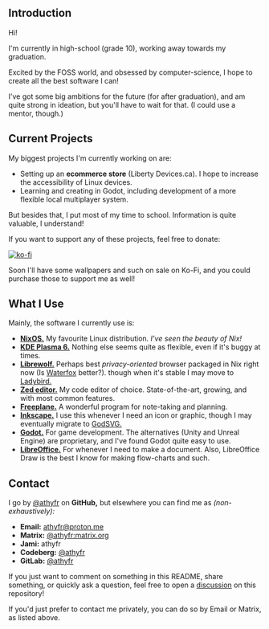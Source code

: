 ## Introduction

Hi!

I'm currently in high-school (grade 10), working away towards my graduation.

Excited by the FOSS world, and obsessed by computer-science, I hope to create all the best software I can!

I've got some big ambitions for the future (for after graduation), and am quite strong in ideation, but you'll have to wait for that. (I could use a mentor, though.)

## Current Projects

My biggest projects I'm currently working on are:
- Setting up an **ecommerce store** (Liberty Devices.ca). I hope to increase the accessibility of Linux devices.
- Learning and creating in Godot, including development of a more flexible local multiplayer system.

But besides that, I put most of my time to school. Information is quite valuable, I understand!

If you want to support any of these projects, feel free to donate:

[![ko-fi](https://ko-fi.com/img/githubbutton_sm.svg)](https://ko-fi.com/D1D3172WMZ)

Soon I'll have some wallpapers and such on sale on Ko-Fi, and you could purchase those to support me as well!

## What I Use

Mainly, the software I currently use is:
- **[NixOS.](https://github.com/NixOS/nixpkgs)** My favourite Linux distribution. _I've seen the beauty of Nix!_
- **[KDE Plasma 6.](https://invent.kde.org/plasma/plasma-desktop#plasma-desktop)** Nothing else seems quite as flexible, even if it's buggy at times.
- **[Librewolf.](https://codeberg.org/librewolf/source#librewolf-source-repository)** Perhaps best _privacy-oriented_ browser packaged in Nix right now (Is [Waterfox](https://github.com/BrowserWorks/Waterfox?tab=readme-ov-file#waterfox) better?). though when it's stable I may move to [Ladybird.](https://github.com/LadybirdBrowser/ladybird?tab=readme-ov-file#ladybird)
- **[Zed editor.](https://github.com/zed-industries/zed?tab=readme-ov-file#zed)** My code editor of choice. State-of-the-art, growing, and with most common features.
- **[Freeplane.](https://github.com/freeplane/freeplane?tab=readme-ov-file#freeplane)** A wonderful program for note-taking and planning.
- **[Inkscape.](https://gitlab.com/inkscape/inkscape#inkscape-draw-freely)** I use this whenever I need an icon or graphic, though I may eventually migrate to [GodSVG.](https://github.com/MewPurPur/GodSVG)
- **[Godot.](https://github.com/godotengine/godot?tab=readme-ov-file#godot-engine)** For game development. The alternatives (Unity and Unreal Engine) are proprietary, and I've found Godot quite easy to use.
- **[LibreOffice.](https://github.com/LibreOffice/core?tab=readme-ov-file#libreoffice)** For whenever I need to make a document. Also, LibreOffice Draw is the best I know for making flow-charts and such.

## Contact

I go by [@athyfr](https://github.com/athyfr/) on **GitHub,** but elsewhere you can find me as _(non-exhaustively):_
- **Email:** [athyfr@proton.me](mailto:athyfr@proton.me)
- **Matrix:** [@athyfr:matrix.org](https://matrix.to/#/@athyfr:matrix.org)
- **Jami:** athyfr
- **Codeberg:** [@athyfr](https://codeberg.org/athyfr)
- **GitLab:** [@athyfr](https://gitlab.com/athyfr)

If you just want to comment on something in this README, share something, or quickly ask a question, feel free to open a [discussion](https://github.com/athyfr/athyfr/discussions/new/choose) on this repository!

If you'd just prefer to contact me privately, you can do so by Email or Matrix, as listed above.
